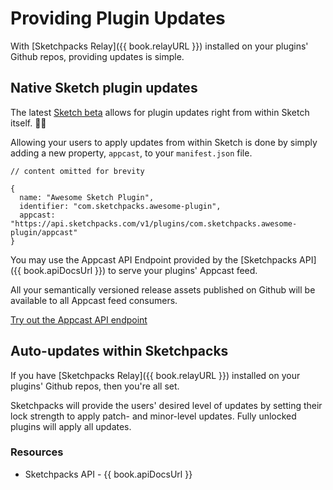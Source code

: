 # Providing Plugin Updates

With [Sketchpacks Relay]({{ book.relayURL }}) installed on your plugins' Github repos, providing updates is simple.

## Native Sketch plugin updates

The latest [Sketch beta](http://sketchplugins.com/d/229-updating-plugins) allows for plugin updates right from within Sketch itself. 👏🏽

Allowing your users to apply updates from within Sketch is done by simply adding a new property, `appcast`, to your `manifest.json` file.


```
// content omitted for brevity

{
  name: "Awesome Sketch Plugin",
  identifier: "com.sketchpacks.awesome-plugin",
  appcast: "https://api.sketchpacks.com/v1/plugins/com.sketchpacks.awesome-plugin/appcast"  
}
```
You may use the Appcast API Endpoint provided by the [Sketchpacks API]({{ book.apiDocsUrl }}) to serve your plugins' Appcast feed.

All your semantically versioned release assets published on Github will be available to all Appcast feed consumers.

[Try out the Appcast API endpoint](http://docs.sketchpacks.apiary.io/#reference/plugins/v1pluginsidentifierappcast/fetch-the-appcast-xml-for-a-plugins-releases)

## Auto-updates within Sketchpacks

If you have [Sketchpacks Relay]({{ book.relayURL }}) installed on your plugins' Github repos, then you're all set.

Sketchpacks will provide the users' desired level of updates by setting their lock strength to apply patch- and minor-level updates. Fully unlocked plugins will apply all updates.

### Resources

* Sketchpacks API - {{ book.apiDocsUrl }}
